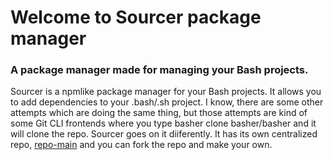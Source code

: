 # Welcome to Sourcer package manager
### A package manager made for managing your Bash projects.

Sourcer is a npmlike package manager for your Bash projects. It allows you to add dependencies to your .bash/.sh project. I know, there are some other attempts which are doing the same thing, but those attempts are kind of some Git CLI frontends where you type basher clone basher/basher and it will clone the repo. Sourcer goes on it diiferently. It has its own centralized repo, [repo-main](https://github.com/Sourcer-bash-package-manager/repo-main) and you can fork the repo and make your own.
